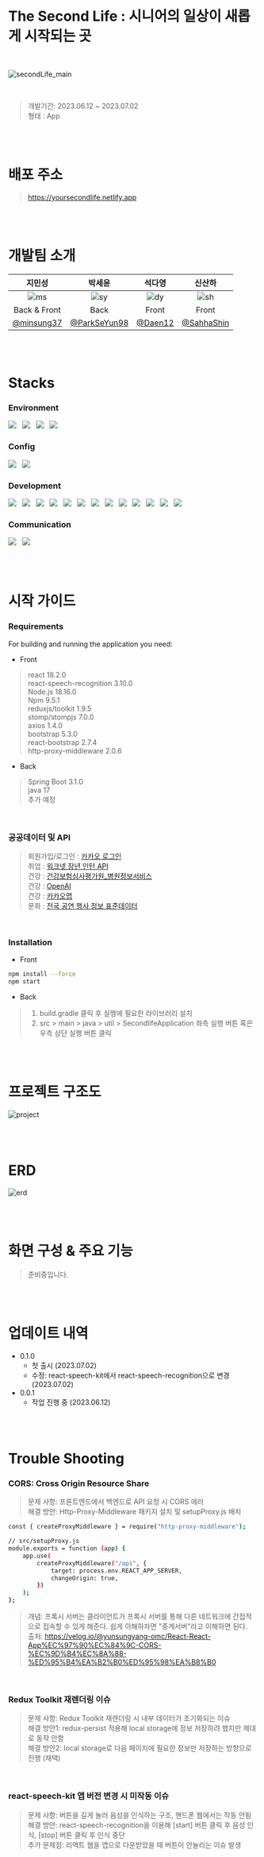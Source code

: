 # The Second Life : 시니어의 일상이 새롭게 시작되는 곳

<br/>

![secondLife_main](https://github.com/SahhaShin/coding_test/assets/33896511/23d19c21-807a-4828-bfc6-b14b290863e1)

<br/>

> 개발기간: 2023.06.12 ~ 2023.07.02
> <br/>
> 형태 : App


<br/><br/>


# 배포 주소
> https://yoursecondlife.netlify.app


<br/><br/>


# 개발팀 소개

|지민성|박세윤|석다영|신산하|
|:---:|:---:|:---:|:---:|
|![ms](https://github.com/TheSecondLife/.github/assets/33896511/38fa6812-535c-496d-a9fc-15a60f2305b4)|![sy](https://github.com/TheSecondLife/.github/assets/33896511/4d40dc02-0f62-48c3-98cb-dcabeb572e89)|![dy](https://github.com/TheSecondLife/.github/assets/33896511/ece3b5c5-086a-401c-8597-704c20b1cd2c)|![sh](https://github.com/TheSecondLife/.github/assets/33896511/53234771-3ed7-46fb-8d11-25c54aa05adc)|
|Back & Front|Back|Front|Front|
|<a href="https://github.com/minsung37">@minsung37</a>|<a href="https://github.com/ParkSeYun98">@ParkSeYun98</a>|<a href="https://github.com/Daen12">@Daen12</a>|<a href="https://github.com/SahhaShin">@SahhaShin</a>|


<br/><br/>


# Stacks

### Environment
<img src="https://img.shields.io/badge/github-181717?style=for-the-badge&logo=github&logoColor=white"> &nbsp; <img src="https://img.shields.io/badge/git-F05032?style=for-the-badge&logo=git&logoColor=white"> &nbsp; <img src="https://img.shields.io/badge/Visual Studio Code-007ACC?style=for-the-badge&logo=Visual Studio Code&logoColor=white"/> &nbsp; <img src="https://img.shields.io/badge/IntelliJ IDEA-000000?style=for-the-badge&logo=IntelliJ IDEA&logoColor=white"/>


### Config
<img src="https://img.shields.io/badge/Gradle-02303A?style=for-the-badge&logo=gradle&logoColor=white"> &nbsp; <img src="https://img.shields.io/badge/npm-CB3837?style=for-the-badge&logo=npm&logoColor=white">


### Development
<img src="https://img.shields.io/badge/react-61DAFB?style=for-the-badge&logo=react&logoColor=black"> &nbsp; <img src="https://img.shields.io/badge/javascript-F7DF1E?style=for-the-badge&logo=javascript&logoColor=black"> &nbsp; <img src="https://img.shields.io/badge/bootstrap-7952B3?style=for-the-badge&logo=bootstrap&logoColor=white"> &nbsp; <img src="https://img.shields.io/badge/springboot-6DB33F?style=for-the-badge&logo=springboot&logoColor=white"> &nbsp; <img src="https://img.shields.io/badge/mongoDB-47A248?style=for-the-badge&logo=MongoDB&logoColor=white"> &nbsp; <img src="https://img.shields.io/badge/MySQL-4479A1?style=for-the-badge&logo=MySQL&logoColor=white"> &nbsp; <img src="https://img.shields.io/badge/gradle-02303A?style=for-the-badge&logo=gradle&logoColor=white"> &nbsp; <img src="https://img.shields.io/badge/socket.io-010101?style=for-the-badge&logo=socket.io&logoColor=white"> &nbsp; <img src="https://img.shields.io/badge/amazon ec2-FF9900?style=for-the-badge&logo=amazon ec2&logoColor=white"> &nbsp; <img src="https://img.shields.io/badge/amazon rds-527FFF?style=for-the-badge&logo=amazon rds&logoColor=white"> &nbsp; <img src="https://img.shields.io/badge/amazon s3-569A31?style=for-the-badge&logo=amazon s3&logoColor=white"> &nbsp; <img src="https://img.shields.io/badge/netlify-00C7B7?style=for-the-badge&logo=netlify&logoColor=white"> &nbsp; <img src="https://img.shields.io/badge/pwa-5A0FC8?style=for-the-badge&logo=pwa&logoColor=white">


### Communication
<img src="https://img.shields.io/badge/notion-000000?style=for-the-badge&logo=notion&logoColor=white"> &nbsp; <img src="https://img.shields.io/badge/discord-5865F2?style=for-the-badge&logo=discord&logoColor=white">



<br/><br/>


# 시작 가이드

### Requirements
For building and running the application you need:

* Front
> react 18.2.0 <br/>
> react-speech-recognition 3.10.0 <br/>
> Node.js 18.16.0 <br/>
> Npm 9.5.1 <br/>
> reduxjs/toolkit 1.9.5 <br/>
> stomp/stompjs 7.0.0 <br/>
> axios 1.4.0 <br/>
> bootstrap 5.3.0 <br/>
> react-bootstrap 2.7.4 <br/>
> http-proxy-middleware 2.0.6 <br/>


* Back
> Spring Boot 3.1.0 <br/>
> java 17 <br/>
> 추가 예정 <br/>

<br/>

### 공공데이터 및 API
> 회원가입/로그인 : <a href="https://developers.kakao.com/docs/latest/ko/kakaologin/rest-api">카카오 로그인</a><br/>
> 취업 : <a href="https://openapi.work.go.kr/opi/opi/opia/seniorInternWantedApiListVw.do">워크넷 장년 인턴 API</a><br/>
> 건강 : <a href="https://www.data.go.kr/data/15001698/openapi.do#/layer-api-guide">건강보험심사평가원_병원정보서비스</a><br/>
> 건강 : <a href="https://platform.openai.com/">OpenAI</a><br/>
> 건강 : <a href="https://apis.map.kakao.com/web/guide/">카카오맵</a><br/>
> 문화 : <a href="https://www.data.go.kr/iim/dps/dpc/selectMyDataPrcusView.do">전국 공연 행사 정보 표준데이터</a><br/>


<br/>

### Installation

* Front

```sh
npm install --force
npm start
```

* Back

> 1) build.gradle 클릭 후 실행에 필요한 라이브러리 설치
> 2) src > main > java > util > SecondlifeApplication 좌측 실행 버튼 혹은 우측 상단 실행 버튼 클릭


<br/><br/>


# 프로젝트 구조도
![project](https://github.com/TheSecondLife/TheSecondLifeFront/assets/33896511/f5d0e2f6-e2a8-4bf2-b70a-2869b6b82fe4)


<br/><br/>


# ERD
![erd](https://github.com/TheSecondLife/.github/assets/33896511/7c4e650c-893b-45b8-873b-b5ed324ae681)


<br/><br/>


# 화면 구성 & 주요 기능
> 준비중입니다.


<br/><br/>


# 업데이트 내역

* 0.1.0
    * 첫 출시 (2023.07.02)
    * 수정: react-speech-kit에서 react-speech-recognition으로 변경 (2023.07.02)
* 0.0.1
    * 작업 진행 중 (2023.06.12)

 
<br/><br/>


# Trouble Shooting

### CORS: Cross Origin Resource Share
> 문제 사항: 프론트엔드에서 백엔드로 API 요청 시 CORS 에러<br/>
> 해결 방안: Http-Proxy-Middleware 패키지 설치 및 setupProxy.js 배치<br/>
```sh
const { createProxyMiddleware } = require("http-proxy-middleware");

// src/setupProxy.js
module.exports = function (app) {
    app.use(
        createProxyMiddleware("/api", {
            target: process.env.REACT_APP_SERVER,
            changeOrigin: true,
        })
    );
};
```
> 개념: 프록시 서버는 클라이언트가 프록시 서버를 통해 다른 네트워크에 간접적으로 접속할 수 있게 해준다. 쉽게 이해하자면 "중계서버"라고 이해하면 된다.<br/>
> 출처: https://velog.io/@yunsungyang-omc/React-React-App%EC%97%90%EC%84%9C-CORS-%EC%9D%B4%EC%8A%88-%ED%95%B4%EA%B2%B0%ED%95%98%EA%B8%B0

<br/>

### Redux Toolkit 재렌더링 이슈
> 문제 사항: Redux Toolkit 재렌더링 시 내부 데이터가 초기화되는 이슈<br/>
> 해결 방안1: redux-persist 적용해 local storage에 정보 저장하려 했지만 제대로 동작 안함<br/>
> 해결 방안2: local storage로 다음 페이지에 필요한 정보만 저장하는 방향으로 진행 (채택)<br/>

<br/>

### react-speech-kit 앱 버전 변경 시 미작동 이슈
> 문제 사항: 버튼을 길게 눌러 음성을 인식하는 구조, 핸드폰 웹에서는 작동 안됨<br/>
> 해결 방안: react-speech-recognition을 이용해 [start] 버튼 클릭 후 음성 인식, [stop] 버튼 클릭 후 인식 중단<br/>
> 추가 문제점: 리액트 웹을 앱으로 다운받았을 때 버튼이 안눌리는 이슈 발생<br/>
